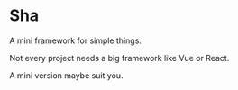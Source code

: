 # Sha

A mini framework for simple things.

Not every project needs a big framework like Vue or React.

A mini version maybe suit you.
